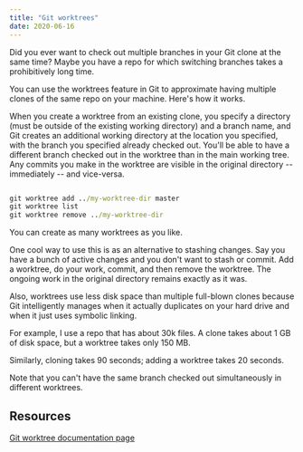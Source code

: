 ```yaml
---
title: "Git worktrees"
date: 2020-06-16
---
```


Did you ever want to check out multiple branches in your Git clone at the same time? Maybe you have a repo for which switching branches takes a prohibitively long time.

You can use the worktrees feature in Git to approximate having multiple clones of the same repo on your machine.  Here's how it works.

When you create a worktree from an existing clone, you specify a directory (must be outside of the existing working directory) and a branch name, and Git creates an additional working directory at the location you specified, with the branch you specified already checked out. You'll be able to have a different branch checked out in the worktree than in the main working tree. Any commits you make in the worktree are visible in the original directory -- immediately -- and vice-versa.  

```cmd

git worktree add ../my-worktree-dir master
git worktree list
git worktree remove ../my-worktree-dir

```

You can create as many worktrees as you like.

One cool way to use this is as an alternative to stashing changes. Say you have a bunch of active changes and you don't want to stash or commit. Add a worktree, do your work, commit, and then remove the worktree. The ongoing work in the original directory remains exactly as it was.

Also, worktrees use less disk space than multiple full-blown clones because Git intelligently manages when it actually duplicates on your hard drive and when it just uses symbolic linking.  

For example, I use a repo that has about 30k files. A clone takes about 1 GB of disk space, but a worktree takes only 150 MB.

Similarly, cloning takes 90 seconds; adding a worktree takes 20 seconds. 

Note that you can't have the same branch checked out simultaneously in different worktrees.

## Resources

[Git worktree documentation page](https://git-scm.com/docs/git-worktree)
